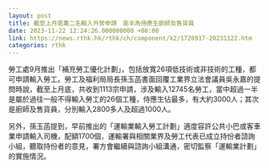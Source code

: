 ```yaml
---
layout: post
title: 截至上月逾萬二名輸入外勞申請　逾半為侍應生廚師及售貨員
date: 2023-11-22 12:24:26.000000000 +08:00
link: https://news.rthk.hk/rthk/ch/component/k2/1728917-20231122.htm
categories: rthk
---
```


勞工處9月推出「補充勞工優化計劃」，包括放寬26項低技術或非技術的工種，都可申請輸入勞工。勞工及福利局局長孫玉菡書面回覆工業界立法會議員吳永嘉的提問時說，截至上月底，共收到1113宗申請，涉及輸入12745名勞工，當中超過一半是屬於過往一般不得輸入勞工的26個工種，侍應生佔最多，有大約3000人；其次是廚師及售貨員，分別輸入2800多人及超過1000人。

另外，孫玉菡提到，早前推出的「運輸業輸入勞工計劃」適度容許公共小巴或客車業申請輸入司機，配額1700個，運輸署與相關業界及勞工代表已成立持份者諮詢小組，聽取持份者的意見，署方會繼續與諮詢小組溝通，密切監察「運輸業計劃」的實施情況。
